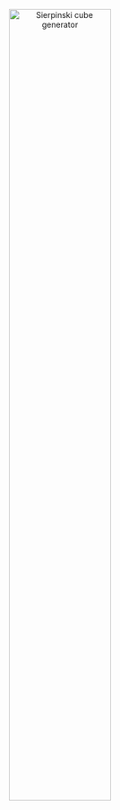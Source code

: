 <p align="center">
  <img src="https://ppizarror.com/ThreeMinesSweeper/resources/web/game-1.png" alt="Sierpinski cube generator" width="60%" />
</p>